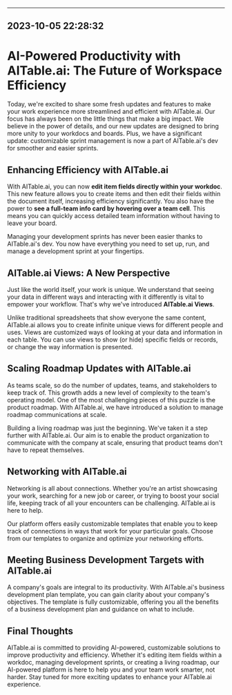 

---------------------------------------------
2023-10-05 22:28:32
---------------------------------------------

# AI-Powered Productivity with AITable.ai: The Future of Workspace Efficiency

Today, we're excited to share some fresh updates and features to make your work experience more streamlined and efficient with AITable.ai. Our focus has always been on the little things that make a big impact. We believe in the power of details, and our new updates are designed to bring more unity to your workdocs and boards. Plus, we have a significant update: customizable sprint management is now a part of AITable.ai's dev for smoother and easier sprints.

## Enhancing Efficiency with AITable.ai
With AITable.ai, you can now **edit item fields directly within your workdoc**. This new feature allows you to create items and then edit their fields within the document itself, increasing efficiency significantly. You also have the power to **see a full-team info card by hovering over a team cell**. This means you can quickly access detailed team information without having to leave your board. 

Managing your development sprints has never been easier thanks to AITable.ai's dev. You now have everything you need to set up, run, and manage a development sprint at your fingertips. 

## AITable.ai Views: A New Perspective
Just like the world itself, your work is unique. We understand that seeing your data in different ways and interacting with it differently is vital to empower your workflow. That's why we've introduced **AITable.ai Views**. 

Unlike traditional spreadsheets that show everyone the same content, AITable.ai allows you to create infinite unique views for different people and uses. Views are customized ways of looking at your data and information in each table. You can use views to show (or hide) specific fields or records, or change the way information is presented.

## Scaling Roadmap Updates with AITable.ai
As teams scale, so do the number of updates, teams, and stakeholders to keep track of. This growth adds a new level of complexity to the team's operating model. One of the most challenging pieces of this puzzle is the product roadmap. With AITable.ai, we have introduced a solution to manage roadmap communications at scale.

Building a living roadmap was just the beginning. We've taken it a step further with AITable.ai. Our aim is to enable the product organization to communicate with the company at scale, ensuring that product teams don't have to repeat themselves.

## Networking with AITable.ai
Networking is all about connections. Whether you're an artist showcasing your work, searching for a new job or career, or trying to boost your social life, keeping track of all your encounters can be challenging. AITable.ai is here to help. 

Our platform offers easily customizable templates that enable you to keep track of connections in ways that work for your particular goals. Choose from our templates to organize and optimize your networking efforts.

## Meeting Business Development Targets with AITable.ai
A company's goals are integral to its productivity. With AITable.ai's business development plan template, you can gain clarity about your company's objectives. The template is fully customizable, offering you all the benefits of a business development plan and guidance on what to include.

## Final Thoughts
AITable.ai is committed to providing AI-powered, customizable solutions to improve productivity and efficiency. Whether it's editing item fields within a workdoc, managing development sprints, or creating a living roadmap, our AI-powered platform is here to help you and your team work smarter, not harder. Stay tuned for more exciting updates to enhance your AITable.ai experience.